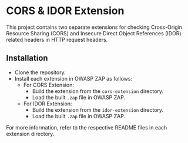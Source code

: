 # CORS & IDOR Extension

This project contains two separate extensions for checking Cross-Origin Resource Sharing (CORS) and Insecure Direct Object References (IDOR) related headers in HTTP request headers.

## Installation

- Clone the repository.
- Install each extension in OWASP ZAP as follows:
    - For CORS Extension:
        - Build the extension from the `cors-extension` directory.
        - Load the built `.zap` file in OWASP ZAP.
    - For IDOR Extension:
        - Build the extension from the `idor-extension` directory.
        - Load the built `.zap` file in OWASP ZAP.

For more information, refer to the respective README files in each extension directory.
